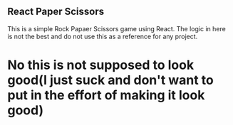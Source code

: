 ## React Paper Scissors

This is a simple Rock Papaer Scissors game using React.
The logic in here is not the best and do not use this as a reference for any project.

# No this is not supposed to look good(I just suck and don't want to put in the effort of making it look good)
